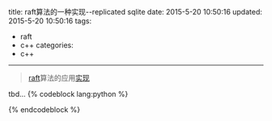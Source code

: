 title: raft算法的一种实现--replicated sqlite
date: 2015-5-20 10:50:16
updated: 2015-5-20 10:50:16
tags: 
- raft
- c++
categories:
- c++ 
---
>[raft](http://raftconsensus.github.io/)算法的应用[实现](https://github.com/niwho/RAFT_NET)

tbd...
{% codeblock lang:python %}

{% endcodeblock %}
